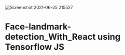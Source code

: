 ![Screenshot 2021-06-25 215527](https://user-images.githubusercontent.com/59612991/123456134-22601b80-d600-11eb-8845-b6281395cb54.png)
# Face-landmark-detection_With_React using Tensorflow JS
